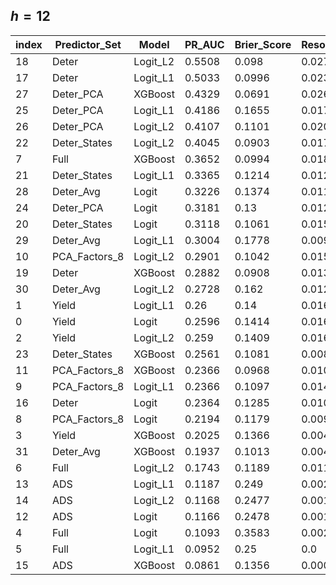 ## $h=12$

|index|Predictor\_Set|Model|PR\_AUC|Brier\_Score|Resolution|Reliability|Uncertainty|ROC\_AUC|Num\_Forecasts|
|---|---|---|---|---|---|---|---|---|---|
|18|Deter|Logit\_L2|0\.5508|0\.098|0\.0273|0\.0397|0\.0862|0\.8785|420|
|17|Deter|Logit\_L1|0\.5033|0\.0996|0\.0235|0\.0375|0\.0862|0\.8716|420|
|27|Deter\_PCA|XGBoost|0\.4329|0\.0691|0\.0268|0\.0096|0\.0862|0\.7867|420|
|25|Deter\_PCA|Logit\_L1|0\.4186|0\.1655|0\.0177|0\.0969|0\.0862|0\.8632|420|
|26|Deter\_PCA|Logit\_L2|0\.4107|0\.1101|0\.0203|0\.0436|0\.0862|0\.8562|420|
|22|Deter\_States|Logit\_L2|0\.4045|0\.0903|0\.0177|0\.0217|0\.0862|0\.8184|420|
|7|Full|XGBoost|0\.3652|0\.0994|0\.0183|0\.0323|0\.0862|0\.8153|420|
|21|Deter\_States|Logit\_L1|0\.3365|0\.1214|0\.0129|0\.0481|0\.0862|0\.7648|420|
|28|Deter\_Avg|Logit|0\.3226|0\.1374|0\.0117|0\.0618|0\.0862|0\.7536|420|
|24|Deter\_PCA|Logit|0\.3181|0\.13|0\.0123|0\.056|0\.0862|0\.7438|420|
|20|Deter\_States|Logit|0\.3118|0\.1061|0\.0158|0\.0362|0\.0862|0\.7682|420|
|29|Deter\_Avg|Logit\_L1|0\.3004|0\.1778|0\.0095|0\.1035|0\.0862|0\.8258|420|
|10|PCA\_Factors\_8|Logit\_L2|0\.2901|0\.1042|0\.0152|0\.0337|0\.0862|0\.8448|420|
|19|Deter|XGBoost|0\.2882|0\.0908|0\.0134|0\.0188|0\.0862|0\.7674|420|
|30|Deter\_Avg|Logit\_L2|0\.2728|0\.162|0\.012|0\.0868|0\.0862|0\.8064|420|
|1|Yield|Logit\_L1|0\.26|0\.14|0\.016|0\.0696|0\.0862|0\.8142|420|
|0|Yield|Logit|0\.2596|0\.1414|0\.0162|0\.0706|0\.0862|0\.812|420|
|2|Yield|Logit\_L2|0\.259|0\.1409|0\.0164|0\.0712|0\.0862|0\.8138|420|
|23|Deter\_States|XGBoost|0\.2561|0\.1081|0\.0086|0\.0327|0\.0862|0\.7816|420|
|11|PCA\_Factors\_8|XGBoost|0\.2366|0\.0968|0\.0101|0\.0219|0\.0862|0\.7682|420|
|9|PCA\_Factors\_8|Logit\_L1|0\.2366|0\.1097|0\.0147|0\.0363|0\.0862|0\.8024|420|
|16|Deter|Logit|0\.2364|0\.1285|0\.0104|0\.0539|0\.0862|0\.7741|420|
|8|PCA\_Factors\_8|Logit|0\.2194|0\.1179|0\.009|0\.0411|0\.0862|0\.7775|420|
|3|Yield|XGBoost|0\.2025|0\.1366|0\.0044|0\.0554|0\.0862|0\.634|420|
|31|Deter\_Avg|XGBoost|0\.1937|0\.1013|0\.0044|0\.0207|0\.0862|0\.7027|420|
|6|Full|Logit\_L2|0\.1743|0\.1189|0\.0113|0\.0434|0\.0862|0\.7561|420|
|13|ADS|Logit\_L1|0\.1187|0\.249|0\.0025|0\.1649|0\.0862|0\.6074|420|
|14|ADS|Logit\_L2|0\.1168|0\.2477|0\.0019|0\.1634|0\.0862|0\.5998|420|
|12|ADS|Logit|0\.1166|0\.2478|0\.0019|0\.1635|0\.0862|0\.5987|420|
|4|Full|Logit|0\.1093|0\.3583|0\.0024|0\.2746|0\.0862|0\.5359|420|
|5|Full|Logit\_L1|0\.0952|0\.25|0\.0|0\.1638|0\.0862|0\.5|420|
|15|ADS|XGBoost|0\.0861|0\.1356|0\.0009|0\.0491|0\.0862|0\.4526|420|
